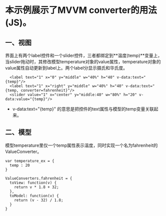 # 本示例展示了MVVM converter的用法(JS)。

## 一、视图

界面上有两个label控件和一个slider控件，三者都绑定到**温度(temp)**变量上，当slider拖动时，其修改模型temperature对象的value属性，temperature对象的value属性自动更新到label上。两个label分显示摄氏和华氏度。

```
  <label text="1" x="0" y="middle" w="40%" h="40" v-data:text="{temp}"/>
  <label text="1" x="right" y="middle" w="40%" h="40" v-data:text="{temp, converter=fahrenheit}"/>
  <slider value="1" x="center" y="middle:40" w="80%" h="20" v-data:value="{temp}"/>
```

* v-data:text="{temp}" 的意思是把控件的text属性与模型的temp变量关联起来。


## 二、模型

模型temperature里仅一个temp属性表示温度，同时实现一个名为fahrenheit的ValueConverter。

```
var temperature_ex = { 
  temp : 20
}

ValueConverters.fahrenheit = { 
  toView: function(v) {
    return v * 1.8 + 32; 
  },  
  toModel: function(v) {
    return (v - 32) / 1.8;
  }
}
```

